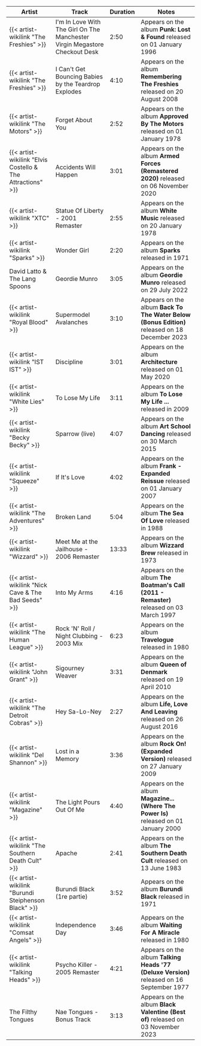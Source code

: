 | Artist                                                     | Track                                                                      | Duration | Notes                                                                                         |
|------------------------------------------------------------|----------------------------------------------------------------------------|----------|-----------------------------------------------------------------------------------------------|
| {{< artist-wikilink "The Freshies" >}}                     | I'm In Love With The Girl On The Manchester Virgin Megastore Checkout Desk | 2:50     | Appears on the album **Punk: Lost & Found** released on 01 January 1996                       |
| {{< artist-wikilink "The Freshies" >}}                     | I Can't Get Bouncing Babies by the Teardrop Explodes                       | 4:10     | Appears on the album **Remembering The Freshies** released on 20 August 2008                  |
| {{< artist-wikilink "The Motors" >}}                       | Forget About You                                                           | 2:52     | Appears on the album **Approved By The Motors** released on 01 January 1978                   |
| {{< artist-wikilink "Elvis Costello & The Attractions" >}} | Accidents Will Happen                                                      | 3:01     | Appears on the album **Armed Forces (Remastered 2020)** released on 06 November 2020          |
| {{< artist-wikilink "XTC" >}}                              | Statue Of Liberty - 2001 Remaster                                          | 2:55     | Appears on the album **White Music** released on 20 January 1978                              |
| {{< artist-wikilink "Sparks" >}}                           | Wonder Girl                                                                | 2:20     | Appears on the album **Sparks** released in 1971                                              |
| David Latto & The Lang Spoons                              | Geordie Munro                                                              | 3:05     | Appears on the album **Geordie Munro** released on 29 July 2022                               |
| {{< artist-wikilink "Royal Blood" >}}                      | Supermodel Avalanches                                                      | 3:10     | Appears on the album **Back To The Water Below (Bonus Edition)** released on 18 December 2023 |
| {{< artist-wikilink "IST IST" >}}                          | Discipline                                                                 | 3:01     | Appears on the album **Architecture** released on 01 May 2020                                 |
| {{< artist-wikilink "White Lies" >}}                       | To Lose My Life                                                            | 3:11     | Appears on the album **To Lose My Life ...** released in 2009                                 |
| {{< artist-wikilink "Becky Becky" >}}                      | Sparrow (live)                                                             | 4:07     | Appears on the album **Art School Dancing** released on 30 March 2015                         |
| {{< artist-wikilink "Squeeze" >}}                          | If It's Love                                                               | 4:02     | Appears on the album **Frank - Expanded Reissue** released on 01 January 2007                 |
| {{< artist-wikilink "The Adventures" >}}                   | Broken Land                                                                | 5:04     | Appears on the album **The Sea Of Love** released in 1988                                     |
| {{< artist-wikilink "Wizzard" >}}                          | Meet Me at the Jailhouse - 2006 Remaster                                   | 13:33    | Appears on the album **Wizzard Brew** released in 1973                                        |
| {{< artist-wikilink "Nick Cave & The Bad Seeds" >}}        | Into My Arms                                                               | 4:16     | Appears on the album **The Boatman's Call (2011 - Remaster)** released on 03 March 1997       |
| {{< artist-wikilink "The Human League" >}}                 | Rock 'N' Roll / Night Clubbing - 2003 Mix                                  | 6:23     | Appears on the album **Travelogue** released in 1980                                          |
| {{< artist-wikilink "John Grant" >}}                       | Sigourney Weaver                                                           | 3:31     | Appears on the album **Queen of Denmark** released on 19 April 2010                           |
| {{< artist-wikilink "The Detroit Cobras" >}}               | Hey Sa-Lo-Ney                                                              | 2:27     | Appears on the album **Life, Love And Leaving** released on 26 August 2016                    |
| {{< artist-wikilink "Del Shannon" >}}                      | Lost in a Memory                                                           | 3:36     | Appears on the album **Rock On! (Expanded Version)** released on 27 January 2009              |
| {{< artist-wikilink "Magazine" >}}                         | The Light Pours Out Of Me                                                  | 4:40     | Appears on the album **Magazine... (Where The Power Is)** released on 01 January 2000         |
| {{< artist-wikilink "The Southern Death Cult" >}}          | Apache                                                                     | 2:41     | Appears on the album **The Southern Death Cult** released on 13 June 1983                     |
| {{< artist-wikilink "Burundi Steiphenson Black" >}}        | Burundi Black (1re partie)                                                 | 3:52     | Appears on the album **Burundi Black** released in 1971                                       |
| {{< artist-wikilink "Comsat Angels" >}}                    | Independence Day                                                           | 3:46     | Appears on the album **Waiting For A Miracle** released in 1980                               |
| {{< artist-wikilink "Talking Heads" >}}                    | Psycho Killer - 2005 Remaster                                              | 4:21     | Appears on the album **Talking Heads '77 (Deluxe Version)** released on 16 September 1977     |
| The Filthy Tongues                                         | Nae Tongues - Bonus Track                                                  | 3:13     | Appears on the album **Black Valentine (Best of)** released on 03 November 2023               |
